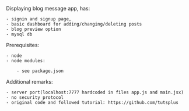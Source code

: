 Displaying blog message app, has:
	
	- signin and signup page, 
	- basic dashboard for adding/changing/deleting posts
	- blog preview option
	- mysql db
	
	
Prerequisites:
	
	- node
	- node modules:
		
		- see package.json

Additional remarks:
	
	- server port(localhost:7777 hardcoded in files app.js and main.jsx)
	- no security protocol
	- original code and followed tutorial: https://github.com/tutsplus
	

